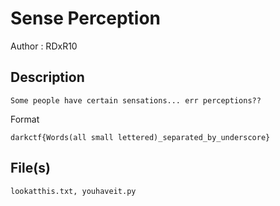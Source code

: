 # Sense Perception

Author : RDxR10

## Description

```
Some people have certain sensations... err perceptions??
```
Format
```
darkctf{Words(all small lettered)_separated_by_underscore}
```
## File(s)
```
lookatthis.txt, youhaveit.py
```
